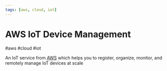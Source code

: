 ```yaml
---
tags: [aws, cloud, iot]
---
```

# AWS IoT Device Management 
#aws #cloud #iot 

An IoT service from [AWS](Cloud%20Computing/AWS/AWS.md) which helps you to register, organize, monitor, and remotely manage IoT devices at scale
